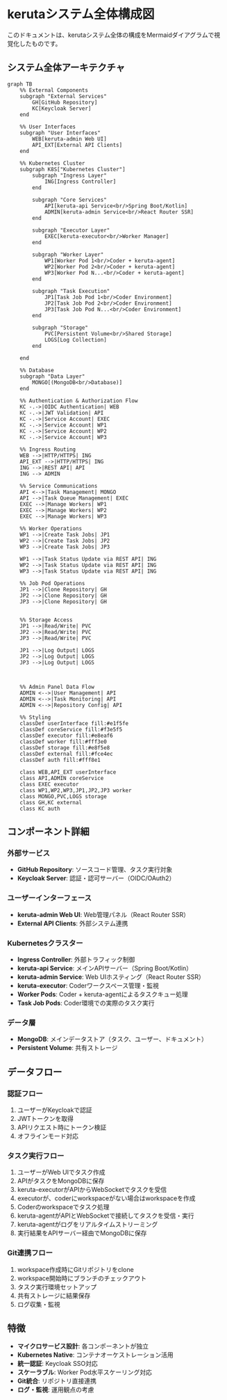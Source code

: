 # kerutaシステム全体構成図

このドキュメントは、kerutaシステム全体の構成をMermaidダイアグラムで視覚化したものです。

## システム全体アーキテクチャ

```mermaid
graph TB
    %% External Components
    subgraph "External Services"
        GH[GitHub Repository]
        KC[Keycloak Server]
    end

    %% User Interfaces
    subgraph "User Interfaces"
        WEB[keruta-admin Web UI]
        API_EXT[External API Clients]
    end

    %% Kubernetes Cluster
    subgraph K8S["Kubernetes Cluster"]
        subgraph "Ingress Layer"
            ING[Ingress Controller]
        end
        
        subgraph "Core Services"
            API[keruta-api Service<br/>Spring Boot/Kotlin]
            ADMIN[keruta-admin Service<br/>React Router SSR]
        end
        
        subgraph "Executor Layer"
            EXEC[keruta-executor<br/>Worker Manager]
        end
        
        subgraph "Worker Layer"
            WP1[Worker Pod 1<br/>Coder + keruta-agent]
            WP2[Worker Pod 2<br/>Coder + keruta-agent]
            WP3[Worker Pod N...<br/>Coder + keruta-agent]
        end
        
        subgraph "Task Execution"
            JP1[Task Job Pod 1<br/>Coder Environment]
            JP2[Task Job Pod 2<br/>Coder Environment]
            JP3[Task Job Pod N...<br/>Coder Environment]
        end
        
        subgraph "Storage"
            PVC[Persistent Volume<br/>Shared Storage]
            LOGS[Log Collection]
        end
        
    end

    %% Database
    subgraph "Data Layer"
        MONGO[(MongoDB<br/>Database)]
    end

    %% Authentication & Authorization Flow
    KC -.->|OIDC Authentication| WEB
    KC -.->|JWT Validation| API
    KC -.->|Service Account| EXEC
    KC -.->|Service Account| WP1
    KC -.->|Service Account| WP2
    KC -.->|Service Account| WP3

    %% Ingress Routing
    WEB -->|HTTP/HTTPS| ING
    API_EXT -->|HTTP/HTTPS| ING
    ING -->|REST API| API
    ING --> ADMIN

    %% Service Communications
    API <-->|Task Management| MONGO
    API -->|Task Queue Management| EXEC
    EXEC -->|Manage Workers| WP1
    EXEC -->|Manage Workers| WP2
    EXEC -->|Manage Workers| WP3
    
    %% Worker Operations
    WP1 -->|Create Task Jobs| JP1
    WP2 -->|Create Task Jobs| JP2
    WP3 -->|Create Task Jobs| JP3
    
    WP1 -->|Task Status Update via REST API| ING
    WP2 -->|Task Status Update via REST API| ING
    WP3 -->|Task Status Update via REST API| ING

    %% Job Pod Operations
    JP1 -->|Clone Repository| GH
    JP2 -->|Clone Repository| GH
    JP3 -->|Clone Repository| GH
    

    %% Storage Access
    JP1 -->|Read/Write| PVC
    JP2 -->|Read/Write| PVC
    JP3 -->|Read/Write| PVC
    
    JP1 -->|Log Output| LOGS
    JP2 -->|Log Output| LOGS
    JP3 -->|Log Output| LOGS



    %% Admin Panel Data Flow
    ADMIN <-->|User Management| API
    ADMIN <-->|Task Monitoring| API
    ADMIN <-->|Repository Config| API

    %% Styling
    classDef userInterface fill:#e1f5fe
    classDef coreService fill:#f3e5f5
    classDef executor fill:#e8eaf6
    classDef worker fill:#fff3e0
    classDef storage fill:#e8f5e8
    classDef external fill:#fce4ec
    classDef auth fill:#fff8e1

    class WEB,API_EXT userInterface
    class API,ADMIN coreService
    class EXEC executor
    class WP1,WP2,WP3,JP1,JP2,JP3 worker
    class MONGO,PVC,LOGS storage
    class GH,KC external
    class KC auth
```

## コンポーネント詳細

### 外部サービス
- **GitHub Repository**: ソースコード管理、タスク実行対象
- **Keycloak Server**: 認証・認可サーバー（OIDC/OAuth2）

### ユーザーインターフェース
- **keruta-admin Web UI**: Web管理パネル（React Router SSR）
- **External API Clients**: 外部システム連携

### Kubernetesクラスター
- **Ingress Controller**: 外部トラフィック制御
- **keruta-api Service**: メインAPIサーバー（Spring Boot/Kotlin）
- **keruta-admin Service**: Web UIホスティング（React Router SSR）
- **keruta-executor**: Coderワークスペース管理・監視
- **Worker Pods**: Coder + keruta-agentによるタスクキュー処理
- **Task Job Pods**: Coder環境での実際のタスク実行

### データ層
- **MongoDB**: メインデータストア（タスク、ユーザー、ドキュメント）
- **Persistent Volume**: 共有ストレージ

## データフロー

### 認証フロー
1. ユーザーがKeycloakで認証
2. JWTトークンを取得
3. APIリクエスト時にトークン検証
4. オフラインモード対応

### タスク実行フロー
1. ユーザーがWeb UIでタスク作成
2. APIがタスクをMongoDBに保存
3. keruta-executorがAPIからWebSocketでタスクを受信
4. executorが、coderにworkspaceがない場合はworkspaceを作成
5. Coderのworkspaceでタスク処理
6. keruta-agentがAPIとWebSocketで接続してタスクを受信・実行
7. keruta-agentがログをリアルタイムストリーミング
8. 実行結果をAPIサーバー経由でMongoDBに保存

### Git連携フロー
1. workspace作成時にGitリポジトリをclone
2. workspace開始時にブランチのチェックアウト
3. タスク実行環境セットアップ
4. 共有ストレージに結果保存
5. ログ収集・監視

## 特徴

- **マイクロサービス設計**: 各コンポーネントが独立
- **Kubernetes Native**: コンテナオーケストレーション活用
- **統一認証**: Keycloak SSO対応
- **スケーラブル**: Worker Pod水平スケーリング対応
- **Git統合**: リポジトリ直接連携
- **ログ・監視**: 運用観点の考慮
